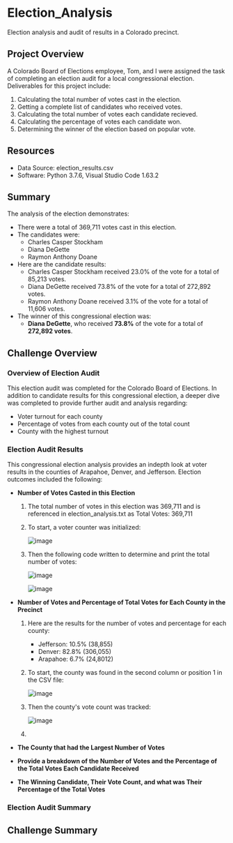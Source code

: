 # Election_Analysis
Election analysis and audit of results in a Colorado precinct.

## Project Overview
A Colorado Board of Elections employee, Tom, and I were assigned the task of completing an election audit for a local congressional election.  Deliverables for this project include:
1. Calculating the total number of votes cast in the election.
2. Getting a complete list of candidates who received votes.
3. Calculating the total number of votes each candidate recieved.
4. Calculating the percentage of votes each candidate won.
5. Determining the winner of the election based on popular vote.

## Resources
* Data Source: election_results.csv
* Software: Python 3.7.6, Visual Studio Code 1.63.2

## Summary
The analysis of the election demonstrates:
* There were a total of 369,711 votes cast in this election.
* The candidates were:
     * Charles Casper Stockham
     * Diana DeGette
     * Raymon Anthony Doane
* Here are the candidate results:
     * Charles Casper Stockham received 23.0% of the vote for a total of 85,213 votes.
     * Diana DeGette received 73.8% of the vote for a total of 272,892 votes.
     * Raymon Anthony Doane received 3.1% of the vote for a total of 11,606 votes.
* The winner of this congressional election was: 
     * **Diana DeGette**, who received **73.8%** of the vote for a total of **272,892 votes**.

## Challenge Overview
### Overview of Election Audit
This election audit was completed for the Colorado Board of Elections.  In addition to candidate results for this congressional election, a deeper dive was completed to provide further audit and analysis regarding:
* Voter turnout for each county
* Percentage of votes from each county out of the total count
* County with the highest turnout

### Election Audit Results
This congressional election analysis provides an indepth look at voter results in the counties of Arapahoe, Denver, and Jefferson.  Election outcomes included the following:
* **Number of Votes Casted in this Election**
     1. The total number of votes in this election was 369,711 and is referenced in election_analysis.txt as Total Votes: 369,711
     2. To start, a voter counter was initialized:
     
        ![image](https://user-images.githubusercontent.com/94148420/148704595-1471b758-5972-4158-b54c-a12af9fb8f98.png)
     3. Then the following code written to determine and print the total number of votes:

        ![image](https://user-images.githubusercontent.com/94148420/148704736-0ceb4dbe-c0a2-4afc-8751-16d209181c6b.png)
        
        ![image](https://user-images.githubusercontent.com/94148420/148704935-0ee0cb17-9315-4320-940a-0d1f0765f912.png)


* **Number of Votes and Percentage of Total Votes for Each County in the Precinct**
     1. Here are the results for the number of votes and percentage for each county:
          * Jefferson: 10.5% (38,855)
          * Denver: 82.8% (306,055)
          * Arapahoe: 6.7% (24,8012)
     2. To start, the county was found in the second column or position 1 in the CSV file:

         ![image](https://user-images.githubusercontent.com/94148420/148709333-8525110d-3cc1-48a6-8e6b-1563758e7557.png)

     3. Then the county's vote count was tracked:

        ![image](https://user-images.githubusercontent.com/94148420/148709432-3f36a5f0-bf5d-4077-a9c8-dbe28e689329.png)
        
     4. 

          

       

* **The County that had the Largest Number of Votes**
* **Provide a breakdown of the Number of Votes and the Percentage of the Total Votes Each Candidate Received**
* **The Winning Candidate, Their Vote Count, and what was Their Percentage of the Total Votes**

### Election Audit Summary



## Challenge Summary
